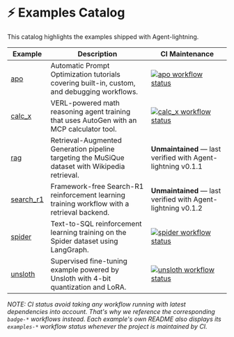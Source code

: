 # ⚡ Examples Catalog

This catalog highlights the examples shipped with Agent-lightning.

| Example | Description | CI Maintenance |
|---------|-------------|----------------|
| [apo](./apo) | Automatic Prompt Optimization tutorials covering built-in, custom, and debugging workflows. | [![apo workflow status](https://github.com/microsoft/agent-lightning/actions/workflows/badge-apo.yml/badge.svg)](https://github.com/microsoft/agent-lightning/actions/workflows/badge-apo.yml) |
| [calc_x](./calc_x) | VERL-powered math reasoning agent training that uses AutoGen with an MCP calculator tool. | [![calc_x workflow status](https://github.com/microsoft/agent-lightning/actions/workflows/badge-calc-x.yml/badge.svg)](https://github.com/microsoft/agent-lightning/actions/workflows/badge-calc-x.yml) |
| [rag](./rag) | Retrieval-Augmented Generation pipeline targeting the MuSiQue dataset with Wikipedia retrieval. | **Unmaintained** — last verified with Agent-lightning v0.1.1 |
| [search_r1](./search_r1) | Framework-free Search-R1 reinforcement learning training workflow with a retrieval backend. | **Unmaintained** — last verified with Agent-lightning v0.1.2 |
| [spider](./spider) | Text-to-SQL reinforcement learning training on the Spider dataset using LangGraph. | [![spider workflow status](https://github.com/microsoft/agent-lightning/actions/workflows/badge-spider.yml/badge.svg)](https://github.com/microsoft/agent-lightning/actions/workflows/badge-spider.yml) |
| [unsloth](./unsloth) | Supervised fine-tuning example powered by Unsloth with 4-bit quantization and LoRA. | [![unsloth workflow status](https://github.com/microsoft/agent-lightning/actions/workflows/badge-unsloth.yml/badge.svg)](https://github.com/microsoft/agent-lightning/actions/workflows/badge-unsloth.yml) |

*NOTE: CI status avoid taking any workflow running with latest dependencies into account. That's why we reference the corresponding `badge-*` workflows instead. Each example's own README also displays its `examples-*` workflow status whenever the project is maintained by CI.*
